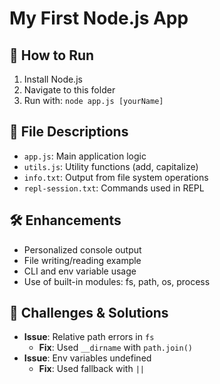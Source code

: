 # My First Node.js App

## 🚀 How to Run
1. Install Node.js
2. Navigate to this folder
3. Run with: `node app.js [yourName]`

## 📂 File Descriptions
- `app.js`: Main application logic
- `utils.js`: Utility functions (add, capitalize)
- `info.txt`: Output from file system operations
- `repl-session.txt`: Commands used in REPL

## 🛠️ Enhancements
- Personalized console output
- File writing/reading example
- CLI and env variable usage
- Use of built-in modules: fs, path, os, process

## 🧩 Challenges & Solutions
- **Issue**: Relative path errors in `fs`
  - **Fix**: Used `__dirname` with `path.join()`
- **Issue**: Env variables undefined
  - **Fix**: Used fallback with `||`

